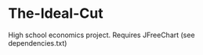The-Ideal-Cut
=============

High school economics project.
Requires JFreeChart (see dependencies.txt)